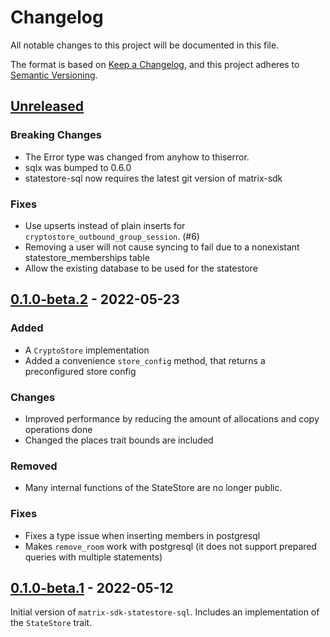 # Changelog
All notable changes to this project will be documented in this file.

The format is based on [Keep a Changelog](https://keepachangelog.com/en/1.0.0/),
and this project adheres to [Semantic Versioning](https://semver.org/spec/v2.0.0.html).

## [Unreleased]

### Breaking Changes
- The Error type was changed from anyhow to thiserror.
- sqlx was bumped to 0.6.0
- statestore-sql now requires the latest git version of matrix-sdk

### Fixes
- Use upserts instead of plain inserts for `cryptostore_outbound_group_session`. (#6)
- Removing a user will not cause syncing to fail due to a nonexistant statestore_memberships table
- Allow the existing database to be used for the statestore

## [0.1.0-beta.2] - 2022-05-23
### Added
- A `CryptoStore` implementation
- Added a convenience `store_config` method, that returns a preconfigured store config

### Changes
- Improved performance by reducing the amount of allocations and copy operations done
- Changed the places trait bounds are included

### Removed
- Many internal functions of the StateStore are no longer public.

### Fixes
- Fixes a type issue when inserting members in postgresql
- Makes `remove_room` work with postgresql (it does not support prepared queries with multiple statements)

## [0.1.0-beta.1] - 2022-05-12

Initial version of `matrix-sdk-statestore-sql`. Includes an implementation of the `StateStore` trait.

[Unreleased]: https://github.com/DarkKirb/matrix-sdk-statestore-sql/compare/v0.1.0-beta.1...HEAD
[0.1.0-beta.2]: https://github.com/DarkKirb/matrix-sdk-statestore-sql/compare/v0.1.0-beta.1...v0.1.0-beta.2
[0.1.0-beta.1]: https://github.com/DarkKirb/matrix-sdk-statestore-sql/releases/tag/v0.1.0-beta.1
